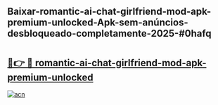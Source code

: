 ## Baixar-romantic-ai-chat-girlfriend-mod-apk-premium-unlocked-Apk-sem-anúncios-desbloqueado-completamente-2025-#0hafq

# <h2><a href="https://ainizakaria.my?title=romantic-ai-chat-girlfriend-mod-apk-premium-unlocked&ref=22M">🔗👉 🔴 romantic-ai-chat-girlfriend-mod-apk-premium-unlocked</a></h2>

[![acn](https://github.com/user-attachments/assets/0f9c940e-d8b0-45ae-aac7-cd30a18b3e1c)](https://ainizakaria.my?title=romantic-ai-chat-girlfriend-mod-apk-premium-unlocked&ref=22M)

